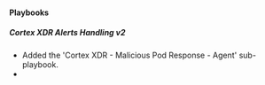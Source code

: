 
#### Playbooks

##### Cortex XDR Alerts Handling v2

- Added the 'Cortex XDR - Malicious Pod Response - Agent' sub-playbook.
- 